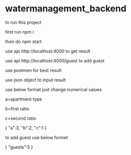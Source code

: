 # watermanagement_backend

to run this project

first run npm i 

then do npm start

use api http://localhost:4000   to get result

use api http://localhost:4000/guest    to add guest

use postmen for best result

use  json object to input result 

use below format just change numerical values

a=apartment type

b=first ratio

c=second ratio

{
    "a":3,
    "b":2,
    "c":1
} 

to add guest use below formet

{
    "guests":5
}

